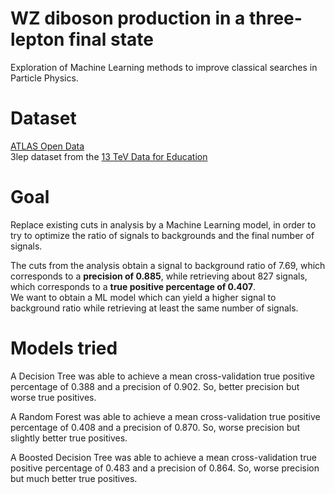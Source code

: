 # WZ diboson production in a three-lepton final state
Exploration of Machine Learning methods to improve classical searches in Particle Physics.

# Dataset
[ATLAS Open Data](https://opendata.atlas.cern/)  
3lep dataset from the [13 TeV Data for Education](https://opendata.atlas.cern/docs/documentation/overview_data/data_education_2020)

# Goal
Replace existing cuts in analysis by a Machine Learning model, in order to try to optimize the ratio of signals to backgrounds and the final number of signals.

The cuts from the analysis obtain a signal to background ratio of 7.69, which corresponds to a **precision of 0.885**, while retrieving about 827 signals, which corresponds to a **true positive percentage of 0.407**.  
We want to obtain a ML model which can yield a higher signal to background ratio while retrieving at least the same number of signals.

# Models tried

A Decision Tree was able to achieve a mean cross-validation true positive percentage of 0.388 and a precision of 0.902. So, better precision but worse true positives.

A Random Forest was able to achieve a mean cross-validation true positive percentage of 0.408 and a precision of 0.870. So, worse precision but slightly better true positives.

A Boosted Decision Tree was able to achieve a mean cross-validation true positive percentage of 0.483 and a precision of 0.864. So, worse precision but much better true positives.
